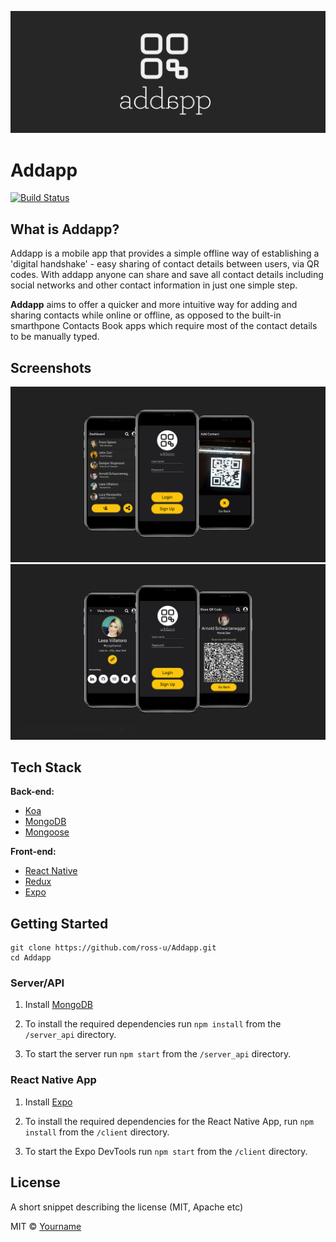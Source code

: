 
![Addapp Logo](https://github.com/ross-u/Addapp/blob/master/addapp_logo_large.png)

# Addapp

[![Build Status](https://travis-ci.org/ross-u/Addapp.svg?branch=master)](https://travis-ci.org/ross-u/Addapp)


## What is Addapp?
Addapp is a mobile app that provides a simple offline way of establishing a 'digital handshake' - easy sharing of contact details between users, via QR codes.
With addapp anyone can share and save all contact details including social networks and other contact information in just one simple step.

**Addapp** aims to offer a quicker and more intuitive way for adding and sharing contacts while online or offline, as opposed to the built-in smarthpone Contacts Book apps which require most of the contact details to be manually typed.


## Screenshots
![Addapp Screenshots](https://github.com/ross-u/Addapp/blob/master/Screenshot2.png)
![Addapp Screenshots](https://github.com/ross-u/Addapp/blob/master/Screenshot1.png)

## Tech Stack
<b>Back-end:</b>
* [Koa](https://koajs.com/)
* [MongoDB](https://www.mongodb.com/)
* [Mongoose](https://mongoosejs.com/)

<b>Front-end:</b>
* [React Native](https://facebook.github.io/react-native/)
* [Redux](https://redux.js.org/)
* [Expo](https://expo.io/)

## Getting Started

```
git clone https://github.com/ross-u/Addapp.git
cd Addapp
```

### Server/API
1. Install [MongoDB](https://docs.mongodb.com/manual/administration/install-community/) 

2. To install the required dependencies run `npm install` from the `/server_api` directory.

3. To start the server run `npm start` from the `/server_api` directory.


### React Native App 
1. Install [Expo](https://expo.io/) 

2. To install the required dependencies for the React Native App, run `npm install` from the `/client` directory.

3. To start the Expo DevTools run `npm start` from the `/client` directory.

## License
A short snippet describing the license (MIT, Apache etc)

MIT © [Yourname]()
